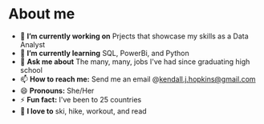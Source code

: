 # About me


<!--**kendallhop/kendallhop** is a ✨ _special_ ✨ repository because its `README.md` (this file) appears on your GitHub profile.-->

- 🔭 **I’m currently working on** Prjects that showcase my skills as a Data Analyst
- 🌱 **I’m currently learning** SQL, PowerBi, and Python
- 💬 **Ask me about** The many, many, jobs I've had since graduating high school 
- 📫 **How to reach me:** Send me an email @kendall.j.hopkins@gmail.com
- 😄 **Pronouns:** She/Her
- ⚡ **Fun fact:** I've been to 25 countries
- 💖 **I love to** ski, hike, workout, and read

